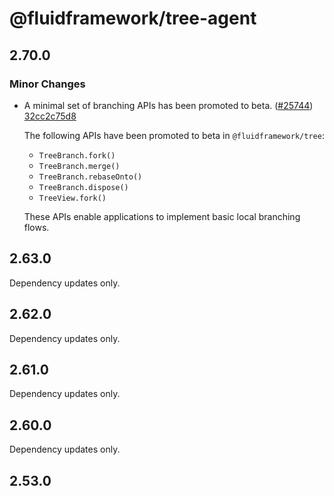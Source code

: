 # @fluidframework/tree-agent

## 2.70.0

### Minor Changes

- A minimal set of branching APIs has been promoted to beta. ([#25744](https://github.com/microsoft/FluidFramework/pull/25744)) [32cc2c75d8](https://github.com/microsoft/FluidFramework/commit/32cc2c75d82c35403caa91e67e81f71baee5d092)

  The following APIs have been promoted to beta in `@fluidframework/tree`:

  - `TreeBranch.fork()`
  - `TreeBranch.merge()`
  - `TreeBranch.rebaseOnto()`
  - `TreeBranch.dispose()`
  - `TreeView.fork()`

  These APIs enable applications to implement basic local branching flows.

## 2.63.0

Dependency updates only.

## 2.62.0

Dependency updates only.

## 2.61.0

Dependency updates only.

## 2.60.0

Dependency updates only.

## 2.53.0
